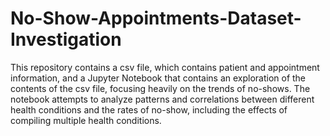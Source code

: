 # No-Show-Appointments-Dataset-Investigation

This repository contains a csv file, which contains patient and appointment information, and a Jupyter Notebook that contains an exploration of the contents of the csv file, focusing heavily on the trends of no-shows. The notebook attempts to analyze patterns and correlations between different health conditions and the rates of no-show, including the effects of compiling multiple health conditions. 
